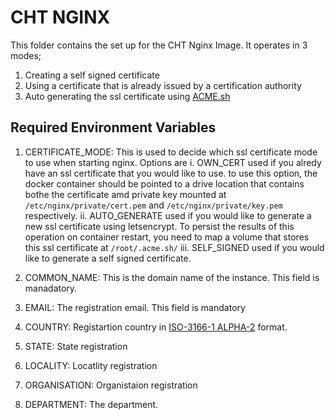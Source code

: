 # CHT NGINX

This folder contains the set up for the CHT Nginx Image.  It operates in 3 modes;

1. Creating a self signed certificate
2. Using a certificate that is already issued by a certification authority
3. Auto generating the ssl certificate using [ACME.sh](https://github.com/acmesh-official/acme.sh)

## Required Environment Variables

1. CERTIFICATE_MODE: This is used to decide which ssl certificate mode to use when starting nginx. Options are
        i. OWN_CERT used if you alredy have an ssl certificate that you would like to use. to use this option, the docker container should be pointed to a drive location that contains bothe the certificate amd private key mounted at `/etc/nginx/private/cert.pem` and `/etc/nginx/private/key.pem` respectively.
        ii. AUTO_GENERATE used if you would like to generate a new ssl certificate using letsencrypt. To persist the results of this operation on container restart, you need  to map a volume that stores this ssl certificate at `/root/.acme.sh/`
        iii. SELF_SIGNED used if you would like to generate a self signed certificate.

2. COMMON_NAME: This is the domain name of the instance. This field is manadatory.
3. EMAIL:  The registration email. This field is mandatory
4. COUNTRY: Registartion country in [ISO-3166-1 ALPHA-2](https://en.wikipedia.org/wiki/ISO_3166-1_alpha-2) format.
5. STATE: State registration
6. LOCALITY: Locatlity registration
7. ORGANISATION: Organistaion registration
8. DEPARTMENT: The department.
